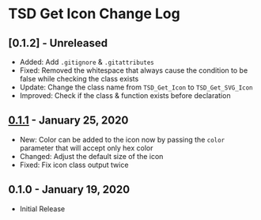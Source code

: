 # TSD Get Icon Change Log

## [0.1.2] - Unreleased
- Added: Add `.gitignore` & `.gitattributes`
- Fixed: Removed the whitespace that always cause the condition to be false while checking the class exists
- Update: Change the class name from `TSD_Get_Icon` to `TSD_Get_SVG_Icon`
- Improved: Check if the class & function exists before declaration

## [0.1.1] - January 25, 2020
- New: Color can be added to the icon now by passing the `color` parameter that will accept only hex color
- Changed: Adjust the default size of the icon
- Fixed: Fix icon class output twice

[0.1.1]: https://github.com/TremiDkhar/tsd-get-svg-icon/compare/0.1.0...0.1.1

## 0.1.0 - January 19, 2020
- Initial Release